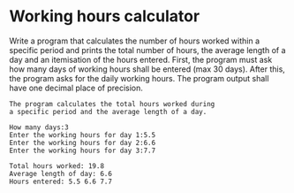 # Working hours calculator

Write a program that calculates the number of hours worked within a specific period and prints the total number of hours, the average length of a day and an itemisation of the hours entered. First, the program must ask how many days of working hours shall be entered (max 30 days). After this, the program asks for the daily working hours. The program output shall have one decimal place of precision.

```
The program calculates the total hours worked during
a specific period and the average length of a day.

How many days:3
Enter the working hours for day 1:5.5
Enter the working hours for day 2:6.6
Enter the working hours for day 3:7.7

Total hours worked: 19.8
Average length of day: 6.6
Hours entered: 5.5 6.6 7.7 